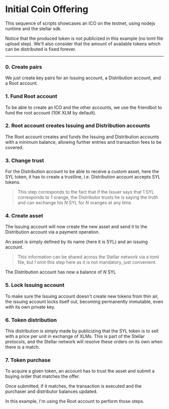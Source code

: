 # Initial Coin Offering

This sequence of scripts showcases an ICO on the testnet, using nodejs runtime and the stellar sdk.

Notice that the produced token is not publicized in this example (no toml file upload step). We'll also consider that the amount of available tokens which can be distributed is fixed forever.

---

### 0. Create pairs

We just create key pairs for an Issuing account, a Distribution account, and a Root account.

### 1. Fund Root account

To be able to create an ICO and the other accounts, we use the friendbot to fund the root account (10K XLM by default).

### 2. Root account creates Issuing and Distribution accounts

The Root account creates and funds the Issuing and Distribution accounts with a minimum balance, allowing further entries and transaction fees to be covered.

### 3. Change trust

For the Distribution account to be able to receive a custom asset, here the SYL token, it has to create a trustline, i.e. Distribution account accepts SYL tokens.

> This step corresponds to the fact that if the Issuer says that 1 SYL corresponds to 1 orange, the Distributor trusts he is saying the truth and can exchange his _N_ SYL for _N_ oranges at any time.

### 4. Create asset

The Issuing account will now create the new asset and send it to the Distribution account via a payment operation.

An asset is simply defined by its name (here it is SYL) and an issuing account.

> This information can be shared across the Stellar network via a toml file, but I omit this step here as it is not mandatory, just convenient.

The Distribution account has now a balance of _N_ SYL

### 5. Lock Issuing account

To make sure the Issuing account doesn't create new tokens from thin air, the issuing account locks itself out, becoming permanently immutable, even with its own private key.

### 6. Token distribution

This distribution is simply made by publicizing that the SYL token is to sell with a price per unit in exchange of XLMs. This is part of the Stellar protocols, and the Stellar network will resolve these orders on its own when there is a match.

### 7. Token purchase

To acquire a given token, an account has to trust the asset and submit a buying order that matches the offer.

Once submitted, if it matches, the transaction is executed and the purchaser and distributor balances updated.

In this example, I'm using the Root account to perform those steps.
